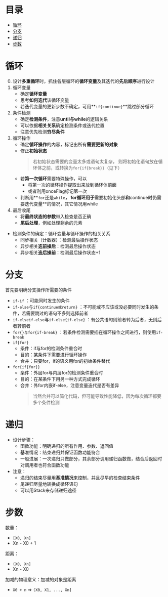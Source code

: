 # 目录
<!-- vim-markdown-toc GFM -->

- [循环](#循环)
- [分支](#分支)
- [递归](#递归)
- [步数](#步数)

<!-- vim-markdown-toc -->

# 循环
0. 设计**多重循环**时，抓住各层循环的**循环变量**及其迭代的**先后顺序**进行设计  
1. 循环变量
    * 确定**循环变量**
    * 思考**如何迭代**该循环变量
    * 若迭代变量的更新步数不确定，可用**`if{continue}`**跳过部分循环
2. 条件检测
    * 确定**检测条件**，注意**until与while**的逻辑关系
    * 可以依据**相关关系**确定检测条件或迭代位置
    * 注意优先检测**穷尽条件**
3. 循环操作
    * 确定**循环操作**的内容，标记出所有**需要更新的对象**
    * 修正**初始状态**
        > 若初始状态需要的变量太多或语句太复杂，
        > 则将初始化语句放在循环体之前，或转换为`for{if{break}}`（见下）
    * 若**第一次循环**需要特殊操作，可以
        * 将第一次的循环操作提取出来放到循环体前面
        * 或者利用onceFlag标记第一次
    * 判断用**`for`还是`while`**，
        for循环用于**需要初始化头部**和**continue时仍需要迭代变量**的情况，其它情况用while
4. 最后收尾
    * 将**最终状态的参数**带入检查是否正确
    * **尾后处理**，例如处理剩余的元素

* 检测条件的确定：循环变量与循环操作的相关关系
    * 同步相关（计数器）：检测最后操作状态
    * 异步相关**迭前操后**：检测最后操作状态
    * 异步相关**迭后操前**：检测最后操作状态+1

# 分支
首先要明确分支操作所需要的条件
* `if-if`                               ：可能同时发生的条件
* `if-else`与`if{continue或return}`     ：不可能或不应该或没必要同时发生的条件，若需要跳过的语句不多则选择前者
* `if-elseif-else`与`if-else{if-else}`  ：有公共语句则前者转为后者，无则后者转前者
* `for{}与for{if-break}`                ：若条件检测需要插在循环操作之间进行，则使用`if-break`
* `if{for}`
    * 条件：if与for的检测条件重合时
    * 目的：某条件下需要进行循环操作
    * 合并：只要for，if的语义用for的初始条件替代
* `for{if{for}}`
    * 条件：外层for与内层for的检测条件重合时
    * 目的：在某条件下用另一种方式完成循环
    * 合并：外for内嵌if-else，注意变量迭代是否有差异
        > 当然合并可以简化代码，但可能导致性能降低，因为每次循环都要多个条件检测

# 递归
* 设计步骤：
    * 函数功能：明确递归的所有作用、参数、返回值
    * 基准情况：结束递归并保证函数功能符合
    * 一般进展：一次递归只做部分，其余部分调用递归函数做，结合后返回时对调用者也符合函数功能
* 注意：
    * 递归的结束尽量用**基准情况**来控制，并且尽早的检查结束条件
    * 尾递归尽量地转换成循环语句
    * 可以用Stack来存储递归途径

# 步数
数量：
* `[X0, Xn]`
* Xn - X0 + 1

距离：
* `(X0, Xn]`
* Xn - X0

加减的物理意义：加减的对象是距离
* `X0 + n` => `(X0, X1, ..., Xn]`
